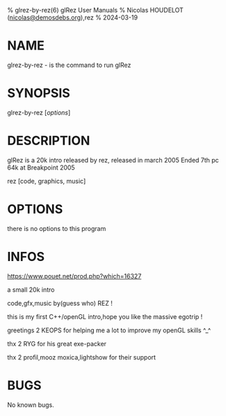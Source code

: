 % glrez-by-rez(6) glRez User Manuals
% Nicolas HOUDELOT (nicolas@demosdebs.org),rez
% 2024-03-19

# NAME
glrez-by-rez - is the command to run glRez 

# SYNOPSIS
glrez-by-rez [*options*]

# DESCRIPTION
glRez is a 20k intro released by rez, released in march 2005
Ended 7th pc 64k at Breakpoint 2005

rez [code, graphics, music]

# OPTIONS
there is no options to this program

# INFOS
https://www.pouet.net/prod.php?which=16327

a small 20k intro

code,gfx,music by(guess who) REZ !

this is my first C++/openGL intro,hope you like the massive egotrip !

greetings 2 KEOPS for helping me a lot to improve my openGL skills ^_^

thx 2 RYG for his great exe-packer 

thx 2 profil,mooz moxica,lightshow for their support

# BUGS
No known bugs.

